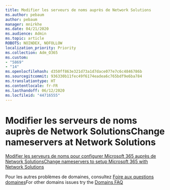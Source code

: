 ```yaml
---
title: Modifier les serveurs de noms auprès de Network Solutions
ms.author: pebaum
author: pebaum
manager: mnirkhe
ms.date: 04/21/2020
ms.audience: Admin
ms.topic: article
ROBOTS: NOINDEX, NOFOLLOW
localization_priority: Priority
ms.collection: Adm_O365
ms.custom:
- "5869"
- "14"
ms.openlocfilehash: d350ff863e321d73a1d7dace077e7c6c4846786b
ms.sourcegitcommit: 936330b11fec49f6174eadea6c765bdf9e6ba784
ms.translationtype: HT
ms.contentlocale: fr-FR
ms.lasthandoff: 06/12/2020
ms.locfileid: "44716555"
---
```

# <a name="change-nameservers-at-network-solutions"></a><span data-ttu-id="74864-102">Modifier les serveurs de noms auprès de Network Solutions</span><span class="sxs-lookup"><span data-stu-id="74864-102">Change nameservers at Network Solutions</span></span>

[<span data-ttu-id="74864-103">Modifier les serveurs de noms pour configurer Microsoft 365 auprès de Network Solutions</span><span class="sxs-lookup"><span data-stu-id="74864-103">Change nameservers to setup Microsoft 365 with Network Solutions</span></span>](https://docs.microsoft.com/microsoft-365/admin/dns/change-nameservers-at-network-solutions?view=o365-worldwide)

<span data-ttu-id="74864-104">Pour les autres problèmes de domaines, consultez [Foire aux questions domaines](https://docs.microsoft.com/microsoft-365/admin/setup/domains-faq?view=o365-worldwide)</span><span class="sxs-lookup"><span data-stu-id="74864-104">For other domains issues try the [Domains FAQ](https://docs.microsoft.com/microsoft-365/admin/setup/domains-faq?view=o365-worldwide)</span></span>